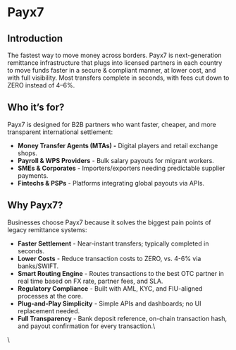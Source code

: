 # Payx7

## Introduction

The fastest way to move money across borders. Payx7 is next-generation remittance infrastructure that plugs into licensed partners in each country to move funds faster in a secure & compliant manner, at lower cost, and with full visibility. Most transfers complete in seconds, with fees cut down to ZERO instead of 4–6%.

## Who it’s for?

Payx7 is designed for B2B partners who want faster, cheaper, and more transparent international settlement:

* **Money Transfer Agents (MTAs) -** Digital players and retail exchange shops.
* **Payroll & WPS Providers** - Bulk salary payouts for migrant workers.
* **SMEs & Corporates** - Importers/exporters needing predictable supplier payments.
* **Fintechs & PSPs** - Platforms integrating global payouts via APIs.

## Why Payx7?

Businesses choose Payx7 because it solves the biggest pain points of legacy remittance systems:

* **Faster Settlement** - Near-instant transfers; typically completed in seconds.
* **Lower Costs** - Reduce transaction costs to ZERO, vs. 4-6% via banks/SWIFT.
* **Smart Routing Engine** - Routes transactions to the best OTC partner in real time based on FX rate, partner fees, and SLA.
* **Regulatory Compliance** - Built with AML, KYC, and FIU-aligned processes at the core.
* **Plug-and-Play Simplicity** - Simple APIs and dashboards; no UI replacement needed.
* **Full Transparency** - Bank deposit reference, on-chain transaction hash, and payout confirmation for every transaction.\


\
